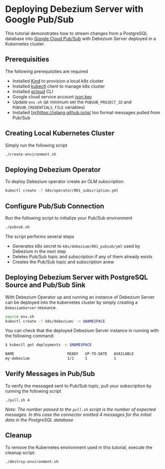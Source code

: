 Deploying Debezium Server with Google Pub/Sub
===
This tutorial demonstrates how to stream changes from a PostgreSQL database into [Google Cloud Pub/Sub](https://cloud.google.com/pubsub/docs) with Debezium Server deployed in a Kubernetes cluster.

Prerequisities
---
The following prerequisities are required 

- Installed [Kind](https://kind.sigs.k8s.io/) to provision a local k8s cluster
- Installed [kubectl](https://kubernetes.io/docs/reference/kubectl/) client to manage k8s cluster
- Installed [gcloud](https://cloud.google.com/sdk/gcloud) CLI 
- Google cloud service account [json key](https://console.cloud.google.com/apis/credentials)
- Update `env.sh` (at minimum set the `PUBSUB_PROJECT_ID` and `PUBSUB_CREDENTIALS_FILE` variables)
- Installed [jq]https://jqlang.github.io/jq/ too format messages pulled from Pub/Sub

Creating Local Kubernetes Cluster
---
Simply run the following script

```sh
./create-environment.sh
```

Deploying Debezium Operator
---
To deploy Debezium operator create an OLM subscription 

```sh
kubectl create -f k8s/operator/001_subscription.yml 
```

Configure Pub/Sub Connection
---

Run the following script to initialize your Pub/Sub environment

```sh
./pubsub.sh
```
The script performs several steps

- Generates k8s secret to `k8s/debezium/001_pubsub/yml` used by Debezium in the next step
- Deletes Pub/Sub topic and subscription if any of them already exists
- Creates the Pub/Sub topic and subscription anew

Deploying Debezium Server with PostgreSQL Source and Pub/Sub Sink
---
With Debezium Operator up and running an instance of Debezium Server can be deployed into the kubernetes cluster by simply creating a `DebeziumServer` resource.

```sh
source env.sh
kubectl create -f k8s/debezium/ -n $NAMESPACE
```

You can check that the deployed Debezium Server instance in running with the following command:

```sh
$ kubectl get deployments -n $NAMESPACE

NAME                        READY   UP-TO-DATE   AVAILABLE 
my-debezium                 1/1     1            1 
```

Verify Messages in Pub/Sub
---
To verify the messaged sent to Pub/Sub topic, pull your subscription by running the following script

```shell
./pull.sh 4
```

_Note: The number passed to the `pull.sh` script is the number of expected messages. In this case the connector emitted 4 messages for the initial data in the PostgreSQL database_

Cleanup
---
To remove the Kubernetes environment used in this tutorial, execute the cleanup script:

```sh
./destroy-environment.sh
```